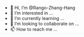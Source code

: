 - 👋 Hi, I’m @Rango-Zhang-Hang
- 👀 I’m interested in ...
- 🌱 I’m currently learning ...
- 💞️ I’m looking to collaborate on ...
- 📫 How to reach me ...

<!---
Rango-Zhang-Hang/Rango-Zhang-Hang is a ✨ special ✨ repository because its `README.md` (this file) appears on your GitHub profile.
You can click the Preview link to take a look at your changes.
--->
